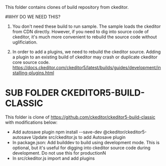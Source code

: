 This folder contains clones of build repository from ckeditor.

#WHY DO WE NEED THIS?
1. You don't need these build to run sample. The sample loads the ckeditor from CDN directly.
However, if you need to dig into source code of ckeditor, it's much more convenient to rebuild the source code without uglificiation.

2. In order to add a plugins, we need to rebuild the ckeditor source. Adding a plugin to an existing build of ckeditor may crash or duplicate ckeditor core source code.
https://docs.ckeditor.com/ckeditor5/latest/builds/guides/development/installing-plugins.html

# SUB FOLDER CKEDITOR5-BUILD-CLASSIC
This folder is clone of https://github.com/ckeditor/ckeditor5-build-classic with modifications below:
- Add autosave plugin
  npm install --save-dev @ckeditor/ckeditor5-autosave
  Update src/ckeditor.js to add Autosave plugin
- In package.json: 
  Add builddev to build using development mode. This is optional, but it's useful for
  digging into ckeditor source code during development. Do not use this for productionN
- In src/ckeditor.js
  import and add plugins
  

 